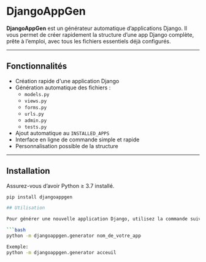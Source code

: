#  DjangoAppGen

**DjangoAppGen** est un générateur automatique d’applications Django. Il vous permet de créer rapidement la structure d’une app Django complète, prête à l’emploi, avec tous les fichiers essentiels déjà configurés.

---

##  Fonctionnalités

- Création rapide d'une application Django
- Génération automatique des fichiers :
  - `models.py`
  - `views.py`
  - `forms.py`
  - `urls.py`
  - `admin.py`
  - `tests.py`
-  Ajout automatique au `INSTALLED_APPS`
- Interface en ligne de commande simple et rapide
- Personnalisation possible de la structure

---

##  Installation

Assurez-vous d’avoir Python ≥ 3.7 installé.

```bash
pip install djangoappgen

## Utilisation

Pour générer une nouvelle application Django, utilisez la commande suivante :

```bash
python -m djangoappgen.generator nom_de_votre_app

Exemple:
python -m djangoappgen.generator acceuil

